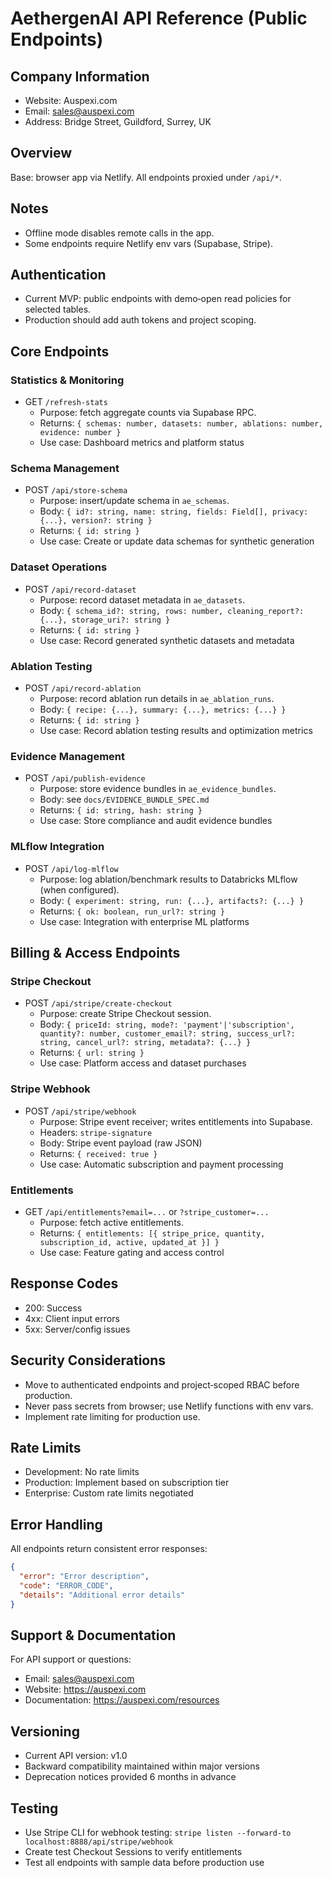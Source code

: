 # AethergenAI API Reference (Public Endpoints)

## Company Information
- Website: Auspexi.com
- Email: sales@auspexi.com
- Address: Bridge Street, Guildford, Surrey, UK

## Overview
Base: browser app via Netlify. All endpoints proxied under `/api/*`.

## Notes
- Offline mode disables remote calls in the app.
- Some endpoints require Netlify env vars (Supabase, Stripe).

## Authentication
- Current MVP: public endpoints with demo‑open read policies for selected tables. 
- Production should add auth tokens and project scoping.

## Core Endpoints

### Statistics & Monitoring
- GET `/refresh-stats`
  - Purpose: fetch aggregate counts via Supabase RPC.
  - Returns: `{ schemas: number, datasets: number, ablations: number, evidence: number }`
  - Use case: Dashboard metrics and platform status

### Schema Management
- POST `/api/store-schema`
  - Purpose: insert/update schema in `ae_schemas`.
  - Body: `{ id?: string, name: string, fields: Field[], privacy: {...}, version?: string }`
  - Returns: `{ id: string }`
  - Use case: Create or update data schemas for synthetic generation

### Dataset Operations
- POST `/api/record-dataset`
  - Purpose: record dataset metadata in `ae_datasets`.
  - Body: `{ schema_id?: string, rows: number, cleaning_report?: {...}, storage_uri?: string }`
  - Returns: `{ id: string }`
  - Use case: Record generated synthetic datasets and metadata

### Ablation Testing
- POST `/api/record-ablation`
  - Purpose: record ablation run details in `ae_ablation_runs`.
  - Body: `{ recipe: {...}, summary: {...}, metrics: {...} }`
  - Returns: `{ id: string }`
  - Use case: Record ablation testing results and optimization metrics

### Evidence Management
- POST `/api/publish-evidence`
  - Purpose: store evidence bundles in `ae_evidence_bundles`.
  - Body: see `docs/EVIDENCE_BUNDLE_SPEC.md`
  - Returns: `{ id: string, hash: string }`
  - Use case: Store compliance and audit evidence bundles

### MLflow Integration
- POST `/api/log-mlflow`
  - Purpose: log ablation/benchmark results to Databricks MLflow (when configured).
  - Body: `{ experiment: string, run: {...}, artifacts?: {...} }`
  - Returns: `{ ok: boolean, run_url?: string }`
  - Use case: Integration with enterprise ML platforms

## Billing & Access Endpoints

### Stripe Checkout
- POST `/api/stripe/create-checkout`
  - Purpose: create Stripe Checkout session.
  - Body: `{ priceId: string, mode?: 'payment'|'subscription', quantity?: number, customer_email?: string, success_url?: string, cancel_url?: string, metadata?: {...} }`
  - Returns: `{ url: string }`
  - Use case: Platform access and dataset purchases

### Stripe Webhook
- POST `/api/stripe/webhook`
  - Purpose: Stripe event receiver; writes entitlements into Supabase.
  - Headers: `stripe-signature`
  - Body: Stripe event payload (raw JSON)
  - Returns: `{ received: true }`
  - Use case: Automatic subscription and payment processing

### Entitlements
- GET `/api/entitlements?email=...` or `?stripe_customer=...`
  - Purpose: fetch active entitlements.
  - Returns: `{ entitlements: [{ stripe_price, quantity, subscription_id, active, updated_at }] }`
  - Use case: Feature gating and access control

## Response Codes
- 200: Success
- 4xx: Client input errors
- 5xx: Server/config issues

## Security Considerations
- Move to authenticated endpoints and project‑scoped RBAC before production.
- Never pass secrets from browser; use Netlify functions with env vars.
- Implement rate limiting for production use.

## Rate Limits
- Development: No rate limits
- Production: Implement based on subscription tier
- Enterprise: Custom rate limits negotiated

## Error Handling
All endpoints return consistent error responses:
```json
{
  "error": "Error description",
  "code": "ERROR_CODE",
  "details": "Additional error details"
}
```

## Support & Documentation
For API support or questions:
- Email: sales@auspexi.com
- Website: https://auspexi.com
- Documentation: https://auspexi.com/resources

## Versioning
- Current API version: v1.0
- Backward compatibility maintained within major versions
- Deprecation notices provided 6 months in advance

## Testing
- Use Stripe CLI for webhook testing: `stripe listen --forward-to localhost:8888/api/stripe/webhook`
- Create test Checkout Sessions to verify entitlements
- Test all endpoints with sample data before production use


